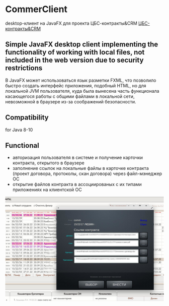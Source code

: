 # CommerClient
desktop-клиент на JavaFX для проекта ЦБС-контракты&CRM [ЦБС-контракты&CRM ](https://github.com/SergePauli/CRM_Java)

## Simple JavaFX desktop client implementing the functionality of working with local files, not included in the web version due to security restrictions
В JavaFX может использоваться язык разметки FXML, что позволило быстро создать интерфейс приложения,
подобный HTML, но для локальной JVM пользователя, куда была вынесена часть функционала касающегося работы с общими файлами в локальной сети, невозможной в браузере из-за соображений безопасности. 

## Compatibility
for  Java 8-10

## Functional
 * авторизация пользователя в системе и получение карточки контракта, открытого в браузере 
 * заполнение ссылок на локальные файлы в карточке контракта (проект договора, протоколы, скан договора) через файл-мэнеджер ОС 
 * открытие файлов контракта в ассоциированых с их типами приложениях на клиентской ОС

 ![скрин](https://github.com/SergePauli/CommerClient/blob/master/scrn.jpeg "Вид карточки CommerClient")


